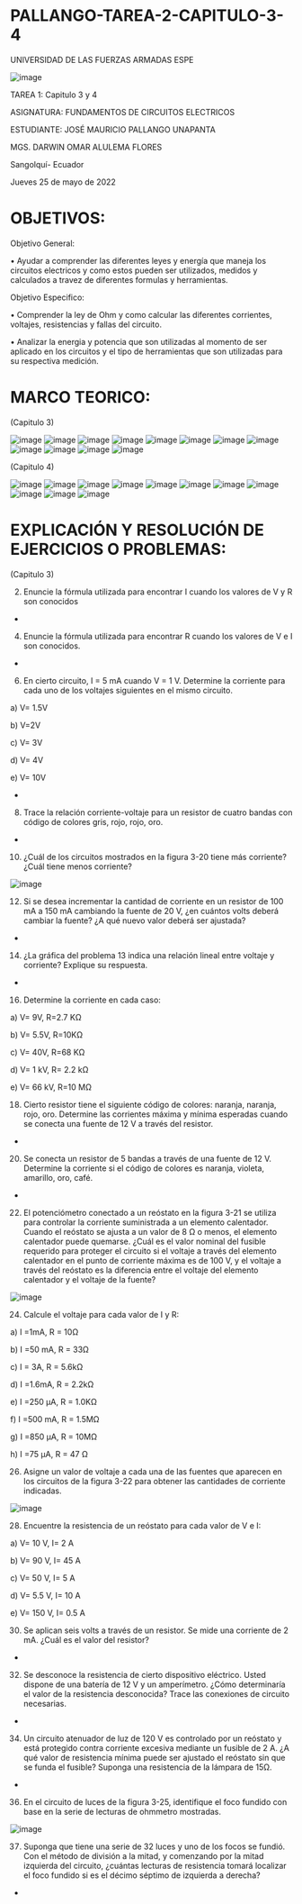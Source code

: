 # PALLANGO-TAREA-2-CAPITULO-3-4

UNIVERSIDAD DE LAS FUERZAS ARMADAS ESPE



![image](https://user-images.githubusercontent.com/105695077/169195292-caeb0d12-8f66-4f08-bb58-2efffc44ccf5.png)




TAREA 1: Capitulo 3 y 4 



ASIGNATURA: FUNDAMENTOS DE CIRCUITOS ELECTRICOS

ESTUDIANTE: JOSÉ MAURICIO PALLANGO UNAPANTA

MGS. DARWIN OMAR ALULEMA FLORES

Sangolquí- Ecuador

Jueves 25 de mayo de 2022

# OBJETIVOS:

Objetivo General:

• Ayudar a comprender las diferentes leyes y energía que maneja los circuitos electricos y como estos pueden ser utilizados, medidos y calculados a travez de diferentes formulas y herramientas.

Objetivo Especifico:

• Comprender la ley de Ohm y como calcular las diferentes corrientes, voltajes, resistencias y fallas del circuito.

• Analizar la energia y potencia que son utilizadas al momento de ser aplicado en los circuitos y el tipo de herramientas que son utilizadas para su respectiva medición.

# MARCO TEORICO:

(Capitulo 3)

![image](https://user-images.githubusercontent.com/105695077/170400963-4e8f405d-3a22-4329-82c0-7aef701ce893.png)
![image](https://user-images.githubusercontent.com/105695077/170401003-1565b017-58f2-48da-8ac9-5c03130ac982.png)
![image](https://user-images.githubusercontent.com/105695077/170401073-74e0b342-8047-442a-9d7e-5fdf89f145cd.png)
![image](https://user-images.githubusercontent.com/105695077/170401185-85b4c69d-240e-4f90-bb92-f7816d87fcb1.png)
![image](https://user-images.githubusercontent.com/105695077/170401250-35420c15-0160-476b-afdf-5e2382ad05e3.png)
![image](https://user-images.githubusercontent.com/105695077/170401297-3bcf7545-8cc1-4412-a345-8a1e72a7e20f.png)
![image](https://user-images.githubusercontent.com/105695077/170401348-5e73e1c8-5f60-4557-96e9-3cf098a726ff.png)
![image](https://user-images.githubusercontent.com/105695077/170401490-659b4d02-b1c1-4672-b198-68daacf1b05a.png)
![image](https://user-images.githubusercontent.com/105695077/170401562-e095defc-e37c-4a2f-a799-03b333090272.png)
![image](https://user-images.githubusercontent.com/105695077/170401626-88be0990-86c1-4950-b4a2-b803b8f662c6.png)
![image](https://user-images.githubusercontent.com/105695077/170401744-e83289ff-4f9e-4469-af45-c842cb541ba2.png)
![image](https://user-images.githubusercontent.com/105695077/170401786-16519dd5-54f5-4476-a230-22c03330cf4d.png)

(Capitulo 4)

![image](https://user-images.githubusercontent.com/105695077/170402094-86c52238-6fe7-4da9-9848-5959b255799c.png)
![image](https://user-images.githubusercontent.com/105695077/170402135-f2cf388e-c9ca-4202-81c6-5712f3322280.png)
![image](https://user-images.githubusercontent.com/105695077/170402177-73a5baec-b8f1-4e4a-a38c-2fab7754bbb5.png)
![image](https://user-images.githubusercontent.com/105695077/170402338-d2c04056-a3a0-4301-8b76-0157bc691468.png)
![image](https://user-images.githubusercontent.com/105695077/170402410-8d412111-e820-42fd-bc21-8b8dce0f149b.png)
![image](https://user-images.githubusercontent.com/105695077/170402447-18af6c11-d08e-45aa-aadf-5542bfa497d4.png)
![image](https://user-images.githubusercontent.com/105695077/170402529-d8aab101-d2d3-4bfe-9a11-7b76ab608f04.png)
![image](https://user-images.githubusercontent.com/105695077/170402615-c7bd4509-36b9-4c6b-8d52-d21a47a49240.png)
![image](https://user-images.githubusercontent.com/105695077/170402750-d0e7d34e-0c49-4c73-8859-f750cd0411ef.png)
![image](https://user-images.githubusercontent.com/105695077/170402808-fbf71f00-5627-4a9b-bda3-44b4d5f683b9.png)
![image](https://user-images.githubusercontent.com/105695077/170402840-c09d662f-a165-49a1-84e9-1f5010155a43.png)

# EXPLICACIÓN Y RESOLUCIÓN DE EJERCICIOS O PROBLEMAS:

(Capitulo 3)

2. Enuncie la fórmula utilizada para encontrar I cuando los valores de V y R son conocidos

-

4. Enuncie la fórmula utilizada para encontrar R cuando los valores de V e I son conocidos.

-

6. En cierto circuito, I = 5 mA cuando V = 1 V. Determine la corriente para cada uno de los voltajes siguientes en el mismo circuito.

a) V= 1.5V	

b) V=2V		

c) V= 3V	

d) V= 4V

e) V= 10V

-

8. Trace la relación corriente-voltaje para un resistor de cuatro bandas con código de colores gris, rojo, rojo, oro.

-

10. ¿Cuál de los circuitos mostrados en la figura 3-20 tiene más corriente? ¿Cuál tiene menos corriente?

![image](https://user-images.githubusercontent.com/105695077/170404209-a330f4e0-5e99-45d6-9b76-5ebe9de00483.png)

12. Si se desea incrementar la cantidad de corriente en un resistor de 100 mA a 150 mA cambiando la fuente de 20 V, ¿en cuántos volts deberá cambiar la fuente? ¿A qué nuevo valor deberá ser ajustada?

-

14. ¿La gráfica del problema 13 indica una relación lineal entre voltaje y corriente? Explique su respuesta.

-

16. Determine la corriente en cada caso:

a) V= 9V, R=2.7 KΩ

b) V= 5.5V, R=10KΩ

c) V= 40V, R=68 KΩ

d) V= 1 kV, R= 2.2 kΩ

e) V= 66 kV, R=10 MΩ

18. Cierto resistor tiene el siguiente código de colores: naranja, naranja, rojo, oro. Determine las corrientes máxima y mínima esperadas cuando se conecta una fuente de 12 V a través del resistor.

-

20. Se conecta un resistor de 5 bandas a través de una fuente de 12 V. Determine la corriente si el código de colores es naranja, violeta, amarillo, oro, café.

-

22. El potenciómetro conectado a un reóstato en la figura 3-21 se utiliza para controlar la corriente suministrada a un elemento calentador. Cuando el reóstato se ajusta a un valor de 8 Ω o menos, el elemento calentador puede quemarse. ¿Cuál es el valor nominal del fusible requerido para proteger el circuito si el voltaje a través del elemento calentador en el punto de corriente máxima es de 100 V, y el voltaje a través del reóstato es la diferencia entre el voltaje del elemento calentador y el voltaje de la fuente?

![image](https://user-images.githubusercontent.com/105695077/170404760-3f7fbd92-7cbf-49ac-8356-6b7eb6b669e4.png)

24. Calcule el voltaje para cada valor de I y R:

a) I =1mA, R = 10Ω

b) I =50 mA, R = 33Ω

c) I = 3A, R = 5.6kΩ

d) I =1.6mA, R = 2.2kΩ

e) I =250 µA, R = 1.0KΩ

f) I =500 mA, R = 1.5MΩ

g) I =850 µA, R = 10MΩ

h) I =75 µA, R = 47 Ω

26. Asigne un valor de voltaje a cada una de las fuentes que aparecen en los circuitos de la figura 3-22 para obtener las cantidades de corriente indicadas.

![image](https://user-images.githubusercontent.com/105695077/170404888-37f4289c-c4e0-4b68-b9af-4d8b90b6cf85.png)

28. Encuentre la resistencia de un reóstato para cada valor de V e I:

a) V= 10 V, I= 2 A

b)  V= 90 V, I= 45 A

c)  V= 50 V, I= 5 A

d) V= 5.5 V, I= 10 A

e) V= 150 V, I= 0.5 A

30. Se aplican seis volts a través de un resistor. Se mide una corriente de 2 mA. ¿Cuál es el valor del resistor?

-

32. Se desconoce la resistencia de cierto dispositivo eléctrico. Usted dispone de una batería de 12 V y un amperímetro. ¿Cómo determinaría el valor de la resistencia desconocida? Trace las conexiones de circuito necesarias.

-

34. Un circuito atenuador de luz de 120 V es controlado por un reóstato y está protegido contra corriente excesiva mediante un fusible de 2 A. ¿A qué valor de resistencia mínima puede ser ajustado el reóstato sin que se funda el fusible? Suponga una resistencia de la lámpara de 15Ω.

-

36. En el circuito de luces de la figura 3-25, identifique el foco fundido con base en la serie de lecturas de ohmmetro mostradas.

![image](https://user-images.githubusercontent.com/105695077/170405664-6035b96b-21a2-4c58-b596-630fa9a162a6.png)

37. Suponga que tiene una serie de 32 luces y uno de los focos se fundió. Con el método de división a la
mitad, y comenzando por la mitad izquierda del circuito, ¿cuántas lecturas de resistencia tomará localizar el foco fundido si es el décimo séptimo de izquierda a derecha?

-


